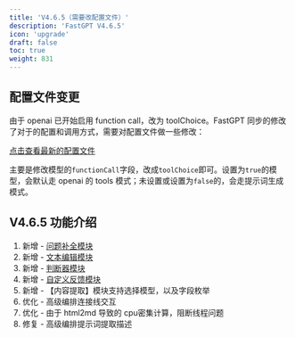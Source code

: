 ```yaml
---
title: 'V4.6.5（需要改配置文件）'
description: 'FastGPT V4.6.5'
icon: 'upgrade'
draft: false
toc: true
weight: 831
---
```


## 配置文件变更

由于 openai 已开始启用 function call，改为 toolChoice。FastGPT 同步的修改了对于的配置和调用方式，需要对配置文件做一些修改：

[点击查看最新的配置文件](/docs/development/configuration/)

主要是修改模型的`functionCall`字段，改成`toolChoice`即可。设置为`true`的模型，会默认走 openai 的 tools 模式；未设置或设置为`false`的，会走提示词生成模式。

## V4.6.5 功能介绍

1. 新增 - [问题补全模块](/docs/workflow/modules/coreferenceresolution/)
2. 新增 - [文本编辑模块](/docs/workflow/modules/text_editor/)
3. 新增 - [判断器模块](/docs/workflow/modules/tfswitch/)
4. 新增 - [自定义反馈模块](/docs/workflow/modules/custom_feedback/)
5. 新增 - 【内容提取】模块支持选择模型，以及字段枚举
6. 优化 - 高级编排连接线交互
7. 优化 - 由于 html2md 导致的 cpu密集计算，阻断线程问题
8. 修复 - 高级编排提示词提取描述

